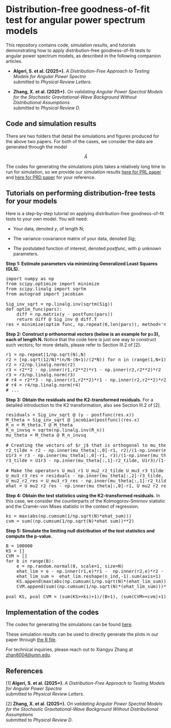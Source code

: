 # Distribution-free goodness-of-fit test for angular power spectrum models 

This repository contains code, simulation results, and tutorials demonstrating how to apply distribution-free goodness-of-fit tests to angular power spectrum models, as described in the following companion articles.
- **Algeri, S. et al. (2025+).**
  *A Distribution-Free Approach to Testing Models for Angular Power Spectra*  
  submitted to *Physical Review Letters*.

- **Zhang, X. et al. (2025+).**
  *On validating Angular Power Spectral Models for the Stochastic Gravitational-Wave Background Without Distributional Assumptions*  
  submitted to *Physical Review D*.

## Code and simulation results 
There are two folders that detail the simulations and figures produced for the above two papers. For both of the cases, we consider the data are generated through the model 

$$\hat{A}$$

The codes for generating the simulations plots takes a relatively long time to run for simulation, so we provide our simulation results 
[here for PRL paper](https://github.com/xiangyu2022/Distfree_Test_SGWB_Models/tree/main/Codes_PRL/PRL_Simulation_Result) and [here for PRD paper](https://github.com/xiangyu2022/Distfree_Test_SGWB_Models/tree/main/Codes_PRD/PRD_Simulation_Result_for_Fig1-2) for your reference. 


## Tutorials on performing distribution-free tests for your models

Here is a step-by-step tutorial on applying distribution-free goodness-of-fit tests to your own model. You will need: 

- Your data, denoted $y$, of length N; 

- The variance-covariance matrix of your data, denoted $Sig$; 

- The postulated function of interest, denoted $postfunc$, with p unknown parameters.

**Step 1: Estimate parameters via minimizing Generalized Least Squares (GLS).** 
<pre>import numpy as np 
from scipy.optimize import minimize
from scipy.linalg import sqrtm
from autograd import jacobian

Sig_inv_sqrt = np.linalg.inv(sqrtm(Sig))
def optim_func(pars):
    diff = np.matrix(y - postfunc(pars))
    return diff @ Sig_inv @ diff.T
res = minimize(optim_func, np.repeat(0,len(pars)), method='nelder-mead')
</pre>


**Step 2: Construct p orthonormal vectors (below is an example for p=3), each of length N.** Notice that the code here is just one way to construct such vectors; for more details, please refer to Section III.2 of [2].
<pre>r1 = np.repeat(1/np.sqrt(N),N)
r2 = [np.sqrt(12/N)*(n/N-(N+1)/(2*N)) for n in (range(1,N+1))]
r2 = r2/np.linalg.norm(r2)
r3 = r2**2 - np.inner(r1,r2**2)*r1 - np.inner(r2,r2**2)*r2
r3 = r3/np.linalg.norm(r3)
# r4 = r2**3 - np.inner(r1,r2**2)*r1 - np.inner(r2,r2**2)*r2 - np.inner(r3,r3**2)*r3
# r4 = r4/np.linalg.norm(r4)
# ... 
</pre>

**Step 3: Obtain the residuals and the K2-transformed residuals.** For a detailed introduction to the K2 transformation, also see Section III.2 of [2].
<pre>residuals = Sig_inv_sqrt @ (y - postfunc(res.x))
M_theta = Sig_inv_sqrt @ jacobian(postfunc)(res.x) 
R_n = M_theta.T @ M_theta
R_n_invsq = sqrtm(np.linalg.inv(R_n))
mu_theta = M_theta @ R_n_invsq 

# Creating the vectors of $r_j$ that is orthogonal to mu_theta. 
r2_tilde = r2 - np.inner(mu_theta[:,0]-r1, r2)/(1-np.inner(mu_theta[:,0],r1))*(mu_theta[:,0]-r1)
U1r3 = r3 - np.inner(mu_theta[:,0]-r1, r3)/(1-np.inner(mu_theta[:,0],r1))*(mu_theta[:,0]-r1)
r3_tilde = U1r3 - np.inner(mu_theta[:,1]-r2_tilde, U1r3)/(1-np.inner(mu_theta[:,1],r2_tilde))*(mu_theta[:,1]-r2_tilde)

# Make the operators U_mu1_r1 U_mu2_r2_tilde U_mu3_r3_tilde implemented on the residuals 
U_mu3_r3_res = residuals - np.inner(mu_theta[:,2]-r3_tilde, residuals)/(1-np.inner(mu_theta[:,2],r3_tilde))*(mu_theta[:,2]-r3_tilde)
U_mu2_r2_res = U_mu3_r3_res - np.inner(mu_theta[:,1]-r2_tilde, U_mu3_r3_res)/(1-np.inner(mu_theta[:,1],r2_tilde))*(mu_theta[:,1]-r2_tilde)
ehat = U_mu2_r2_res - np.inner(mu_theta[:,0]-r1, U_mu2_r2_res )/(1-np.inner(mu_theta[:,0],r1))*(mu_theta[:,0]-r1)
</pre>

**Step 4: Obtain the test statistics using the K2-transformed residuals.** In this case, we consider the counterparts of the Kolmogorov-Smirnov statistic and the Cramér-von Mises statistic in the context of regression. 
<pre>
ks = max(abs(np.cumsum(1/np.sqrt(N)*ehat_sum)))
cvm = sum((np.cumsum(1/np.sqrt(N)*ehat_sum))**2)
</pre>

**Step 5: Simulate the limiting null distribution of the test statistics and compute the p-value.** 
<pre>
B = 100000
KS = []
CVM = []
for b in range(B):
    e = np.random.normal(0, scale=1, size=N)
    ehat_lim = e - np.inner(r1,e)*r1 -  np.inner(r2,e)*r2 -  np.inner(r3,e)*r3
    ehat_lim_sum =  ehat_lim.reshape(n_ind,-1).sum(axis=1)
    KS.append(max(abs(np.cumsum(1/np.sqrt(N)*(ehat_lim_sum)))))
    CVM.append(sum((np.cumsum(1/np.sqrt(N)*(ehat_lim_sum)))**2))

pval_KS, pval_CVM = (sum(KS>=ks)+1)/(B+1), (sum(CVM>=cvm)+1)/(B+1)
</pre>


## Implementation of the codes 

The codes for generating the simulations can be found [here](https://github.com/xiangyu2022/Distfree_Test_SGWB_Models/blob/main/Codes_PRL/PRL_Simulation.py). 


These simulation results can be used to directly generate the plots in our paper through [the R file](https://github.com/xiangyu2022/Distfree_Test_SGWB_Models/blob/main/Codes_PRL/PRL_plots.R).

For technical inquiries, please reach out to Xiangyu Zhang at zhan6004@umn.edu.

## References
[1] **Algeri, S. et al. (2025+).**
  *A Distribution-Free Approach to Testing Models for Angular Power Spectra*  
  submitted to *Physical Review Letters*.

[2] **Zhang, X. et al. (2025+).**
  *On validating Angular Power Spectral Models for the Stochastic Gravitational-Wave Background Without Distributional Assumptions*  
  submitted to *Physical Review D*.
